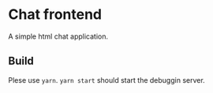 # Chat frontend

A simple html chat application.

## Build

Plese use `yarn`. `yarn start` should start the debuggin server.
